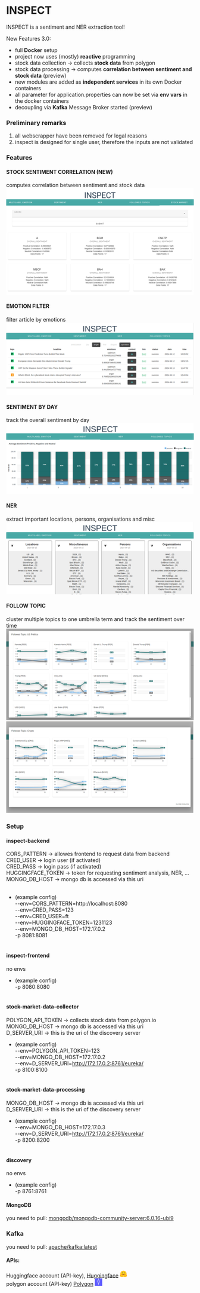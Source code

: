 # INSPECT 
INSPECT is a sentiment and NER extraction tool!

New Features 3.0:
- full **Docker** setup
- project now uses (mostly) **reactive** programming 
- stock data collection &rarr; collects **stock data** from polygon
- stock data processing &rarr; computes **correlation between sentiment and stock data** (preview)
- new modules are added as **independent services** in its own Docker containers
- all parameter for application.properties can now be set via **env vars** in the docker containers
- decoupling via **Kafka** Message Broker started (preview)

### Preliminary remarks
1) all webscrapper have been removed for legal reasons 
1) inspect is designed for single user, therefore the inputs are not validated

### Features

#### STOCK SENTIMENT CORRELATION (NEW)
computes correlation between sentiment and stock data
![stock_sentiment_correlation](./Screenshots/stock_sentiment_correlation.PNG)


#### EMOTION FILTER
filter article by emotions
![emotion_filter](./Screenshots/emotion_filter.png)


#### SENTIMENT BY DAY
track the overall sentiment by day
![sentiment_by](./Screenshots/sentiment_by_day.png)

#### NER
extract important locations, persons, organisations and misc 
![ner](./Screenshots/NER.png)

#### FOLLOW TOPIC
cluster multiple topics to one umbrella term and track the sentiment over time
![sentiment_by](./Screenshots/followed_topic.PNG)
![sentiment_by](./Screenshots/followed_topic_2.PNG)


### Setup

#### inspect-backend 
CORS_PATTERN &rarr; allowes frontend to request data from backend \
CRED_USER &rarr; login user (if activated) \
CRED_PASS &rarr; login pass (if activated) \
HUGGINGFACE_TOKEN &rarr; token for requesting sentiment analysis, NER, ... \
MONGO_DB_HOST &rarr; mongo db is accessed via this uri \
&nbsp;
- (example config) \
--env=CORS_PATTERN=http://localhost:8080 \
--env=CRED_PASS=123 \
--env=CRED_USER=ft \
--env=HUGGINGFACE_TOKEN=1231123 \
--env=MONGO_DB_HOST=172.17.0.2 \
-p 8081:8081 \
&nbsp;
#### inspect-frontend
no envs 
- (example config) \
-p 8080:8080 \
&nbsp;
#### stock-market-data-collector
POLYGON_API_TOKEN &rarr; collects stock data from polygon.io \
MONGO_DB_HOST &rarr; mongo db is accessed via this uri \
D_SERVER_URI &rarr; this is the uri of the discovery server 

- (example config) \
--env=POLYGON_API_TOKEN=123 \
--env=MONGO_DB_HOST=172.17.0.2 \
--env=D_SERVER_URI=http://172.17.0.2:8761/eureka/ \
-p 8100:8100 \
&nbsp;

#### stock-market-data-processing
MONGO_DB_HOST &rarr; mongo db is accessed via this uri \
D_SERVER_URI &rarr; this is the uri of the discovery server 

- (example config) \
--env=MONGO_DB_HOST=172.17.0.3 \
--env=D_SERVER_URI=http://172.17.0.2:8761/eureka/ \
-p 8200:8200 \
&nbsp;

#### discovery
no envs 
- (example config) \
-p 8761:8761 

#### MongoDB
you need to pull: [mongodb/mongodb-community-server:6.0.16-ubi9](https://hub.docker.com/layers/mongodb/mongodb-community-server/6.0.19-ubi8/images/sha256-9f85635c9b1d1506ff0a3b4a91ac16136c8e37e33797f8427e33a8341c261487)

### Kafka
you need to pull: [apache/kafka:latest](https://hub.docker.com/r/apache/kafka)
#### APIs: 
Huggingface account (API-key), [Huggingface](https://huggingface.co/) <img src="./Screenshots/huggingface.svg" width="20">  
polygon account (API-key)  [Polygon](https://polygon.io/)    <img src="./Screenshots/polygon.png" width="20"> 

